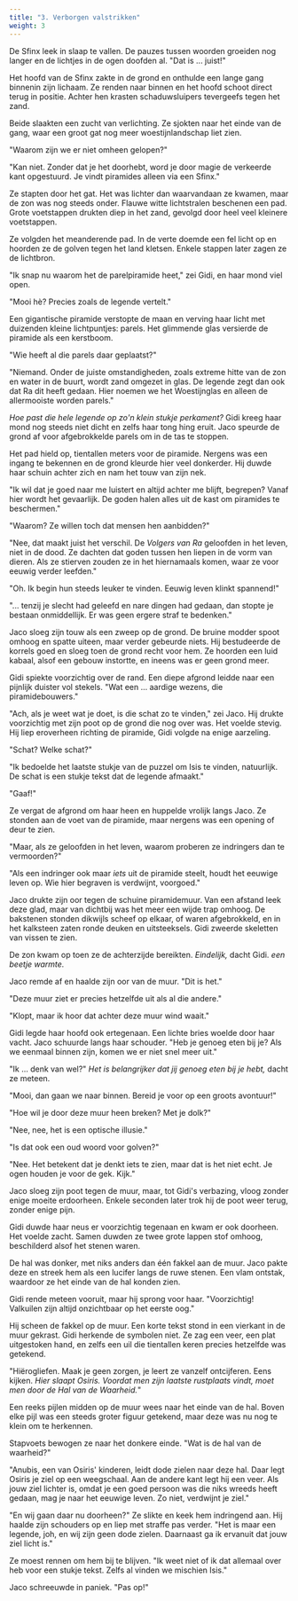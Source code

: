 ```yaml
---
title: "3. Verborgen valstrikken"
weight: 3
---
```


De Sfinx leek in slaap te vallen. De pauzes tussen woorden groeiden nog langer en de lichtjes in de ogen doofden al. "Dat is ... juist!"

Het hoofd van de Sfinx zakte in de grond en onthulde een lange gang binnenin zijn lichaam. Ze renden naar binnen en het hoofd schoot direct terug in positie. Achter hen krasten schaduwsluipers tevergeefs tegen het zand.

Beide slaakten een zucht van verlichting. Ze sjokten naar het einde van de gang, waar een groot gat nog meer woestijnlandschap liet zien.

"Waarom zijn we er niet omheen gelopen?"

"Kan niet. Zonder dat je het doorhebt, word je door magie de verkeerde kant opgestuurd. Je vindt piramides alleen via een Sfinx."

Ze stapten door het gat. Het was lichter dan waarvandaan ze kwamen, maar de zon was nog steeds onder. Flauwe witte lichtstralen beschenen een pad. Grote voetstappen drukten diep in het zand, gevolgd door heel veel kleinere voetstappen.

Ze volgden het meanderende pad. In de verte doemde een fel licht op en hoorden ze de golven tegen het land kletsen. Enkele stappen later zagen ze de lichtbron.

"Ik snap nu waarom het de parelpiramide heet," zei Gidi, en haar mond viel open.

"Mooi hè? Precies zoals de legende vertelt."

Een gigantische piramide verstopte de maan en verving haar licht met duizenden kleine lichtpuntjes: parels. Het glimmende glas versierde de piramide als een kerstboom.

"Wie heeft al die parels daar geplaatst?"

"Niemand. Onder de juiste omstandigheden, zoals extreme hitte van de zon en water in de buurt, wordt zand omgezet in glas. De legende zegt dan ook dat Ra dit heeft gedaan. Hier noemen we het Woestijnglas en alleen de allermooiste worden parels."

_Hoe past die hele legende op zo'n klein stukje perkament?_ Gidi kreeg haar mond nog steeds niet dicht en zelfs haar tong hing eruit. Jaco speurde de grond af voor afgebrokkelde parels om in de tas te stoppen.

Het pad hield op, tientallen meters voor de piramide. Nergens was een ingang te bekennen en de grond kleurde hier veel donkerder. Hij duwde haar schuin achter zich en nam het touw van zijn nek.

"Ik wil dat je goed naar me luistert en altijd achter me blijft, begrepen? Vanaf hier wordt het gevaarlijk. De goden halen alles uit de kast om piramides te beschermen."

"Waarom? Ze willen toch dat mensen hen aanbidden?"

"Nee, dat maakt juist het verschil. De _Volgers van Ra_ geloofden in het leven, niet in de dood. Ze dachten dat goden tussen hen liepen in de vorm van dieren. Als ze stierven zouden ze in het hiernamaals komen, waar ze voor eeuwig verder leefden."

"Oh. Ik begin hun steeds leuker te vinden. Eeuwig leven klinkt spannend!"

"... tenzij je slecht had geleefd en nare dingen had gedaan, dan stopte je bestaan onmiddellijk. Er was geen ergere straf te bedenken."

Jaco sloeg zijn touw als een zweep op de grond. De bruine modder spoot omhoog en spatte uiteen, maar verder gebeurde niets. Hij bestudeerde de korrels goed en sloeg toen de grond recht voor hem. Ze hoorden een luid kabaal, alsof een gebouw instortte, en ineens was er geen grond meer.

Gidi spiekte voorzichtig over de rand. Een diepe afgrond leidde naar een pijnlijk duister vol stekels. "Wat een ... aardige wezens, die piramidebouwers."

"Ach, als je weet wat je doet, is die schat zo te vinden," zei Jaco. Hij drukte voorzichtig met zijn poot op de grond die nog over was. Het voelde stevig. Hij liep eroverheen richting de piramide, Gidi volgde na enige aarzeling.

"Schat? Welke schat?"

"Ik bedoelde het laatste stukje van de puzzel om Isis te vinden, natuurlijk. De schat is een stukje tekst dat de legende afmaakt."

"Gaaf!" 

Ze vergat de afgrond om haar heen en huppelde vrolijk langs Jaco. Ze stonden aan de voet van de piramide, maar nergens was een opening of deur te zien.

"Maar, als ze geloofden in het leven, waarom proberen ze indringers dan te vermoorden?"

"Als een indringer ook maar _iets_ uit de piramide steelt, houdt het eeuwige leven op. Wie hier begraven is verdwijnt, voorgoed."

Jaco drukte zijn oor tegen de schuine piramidemuur. Van een afstand leek deze glad, maar van dichtbij was het meer een wijde trap omhoog. De bakstenen stonden dikwijls scheef op elkaar, of waren afgebrokkeld, en in het kalksteen zaten ronde deuken en uitsteeksels. Gidi zweerde skeletten van vissen te zien.

De zon kwam op toen ze de achterzijde bereikten. _Eindelijk,_ dacht Gidi. _een beetje warmte._ 

Jaco remde af en haalde zijn oor van de muur. "Dit is het."

"Deze muur ziet er precies hetzelfde uit als al die andere."

"Klopt, maar ik hoor dat achter deze muur wind waait."

Gidi legde haar hoofd ook ertegenaan. Een lichte bries woelde door haar vacht. Jaco schuurde langs haar schouder. "Heb je genoeg eten bij je? Als we eenmaal binnen zijn, komen we er niet snel meer uit."

"Ik ... denk van wel?" _Het is belangrijker dat jij genoeg eten bij je hebt,_ dacht ze meteen.

"Mooi, dan gaan we naar binnen. Bereid je voor op een groots avontuur!"

"Hoe wil je door deze muur heen breken? Met je dolk?"

"Nee, nee, het is een optische illusie."

"Is dat ook een oud woord voor golven?"

"Nee. Het betekent dat je denkt iets te zien, maar dat is het niet echt. Je ogen houden je voor de gek. Kijk."

Jaco sloeg zijn poot tegen de muur, maar, tot Gidi's verbazing, vloog zonder enige moeite erdoorheen. Enkele seconden later trok hij de poot weer terug, zonder enige pijn.

Gidi duwde haar neus er voorzichtig tegenaan en kwam er ook doorheen. Het voelde zacht. Samen duwden ze twee grote lappen stof omhoog, beschilderd alsof het stenen waren.

De hal was donker, met niks anders dan één fakkel aan de muur. Jaco pakte deze en streek hem als een lucifer langs de ruwe stenen. Een vlam ontstak, waardoor ze het einde van de hal konden zien.

Gidi rende meteen vooruit, maar hij sprong voor haar. "Voorzichtig! Valkuilen zijn altijd onzichtbaar op het eerste oog."

Hij scheen de fakkel op de muur. Een korte tekst stond in een vierkant in de muur gekrast. Gidi herkende de symbolen niet. Ze zag een veer, een plat uitgestoken hand, en zelfs een uil die tientallen keren precies hetzelfde was getekend.

"Hiërogliefen. Maak je geen zorgen, je leert ze vanzelf ontcijferen. Eens kijken. _Hier slaapt Osiris. Voordat men zijn laatste rustplaats vindt, moet men door de Hal van de Waarheid._"

Een reeks pijlen midden op de muur wees naar het einde van de hal. Boven elke pijl was een steeds groter figuur getekend, maar deze was nu nog te klein om te herkennen.

Stapvoets bewogen ze naar het donkere einde. "Wat is de hal van de waarheid?"

"Anubis, een van Osiris' kinderen, leidt dode zielen naar deze hal. Daar legt Osiris je ziel op een weegschaal. Aan de andere kant legt hij een veer. Als jouw ziel lichter is, omdat je een goed persoon was die niks wreeds heeft gedaan, mag je naar het eeuwige leven. Zo niet, verdwijnt je ziel."

"En wij gaan daar nu doorheen?" Ze slikte en keek hem indringend aan. Hij haalde zijn schouders op en liep met straffe pas verder. "Het is maar een legende, joh, en wij zijn geen dode zielen. Daarnaast ga ik ervanuit dat jouw ziel licht is."

Ze moest rennen om hem bij te blijven. "Ik weet niet of ik dat allemaal over heb voor een stukje tekst. Zelfs al vinden we mischien Isis." 

Jaco schreeuwde in paniek. "Pas op!" 
